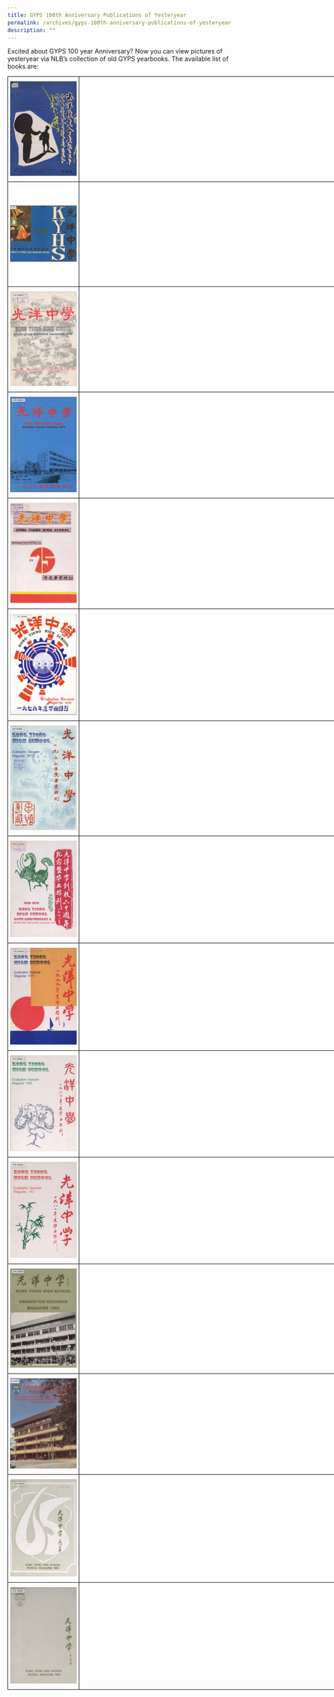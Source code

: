 ```yaml
---
title: GYPS 100th Anniversary Publications of Yesteryear
permalink: /archives/gyps-100th-anniversary-publications-of-yesteryear
description: ""
---
```

Excited about GYPS 100 year Anniversary? Now you can view pictures of yesteryear via NLB’s collection of old GYPS yearbooks. The available list of books are:

<style type="text/css">
.tg  {border-collapse:collapse;border-spacing:0;margin:0px auto;}
.tg td{border-color:black;border-style:solid;border-width:1px;font-family:Arial, sans-serif;font-size:14px;
  overflow:hidden;padding:10px 5px;word-break:normal;}
.tg th{border-color:black;border-style:solid;border-width:1px;font-family:Arial, sans-serif;font-size:14px;
  font-weight:normal;overflow:hidden;padding:10px 5px;word-break:normal;}
.tg .tg-cly1{text-align:left;vertical-align:middle}
</style>
<table class="tg" style="undefined;table-layout: fixed; width: 760px">
<colgroup>
<col style="width: 160px">
<col style="width: 600px">
</colgroup>
<tbody>
  <tr>
    <td class="tg-cly1"><img src="/images/bk1.jpeg"></td>
    <td class="tg-cly1"></td>
  </tr>
  <tr>
    <td class="tg-cly1"><img src="/images/bk2.jpeg"></td>
    <td class="tg-cly1"></td>
  </tr>
  <tr>
    <td class="tg-cly1"><img src="/images/bk3.jpeg"></td>
    <td class="tg-cly1"></td>
  </tr>
  <tr>
    <td class="tg-cly1"><img src="/images/bk4.jpeg"></td>
    <td class="tg-cly1"></td>
  </tr>
  <tr>
    <td class="tg-cly1"><img src="/images/bk5.jpeg"></td>
    <td class="tg-cly1"></td>
  </tr>
  <tr>
    <td class="tg-cly1"><img src="/images/bk6.jpeg"></td>
    <td class="tg-cly1"></td>
  </tr>
  <tr>
    <td class="tg-cly1"><img src="/images/bk7.jpeg"></td>
    <td class="tg-cly1"></td>
  </tr>
  <tr>
    <td class="tg-cly1"><img src="/images/bk8.jpeg"></td>
    <td class="tg-cly1"></td>
  </tr>
  <tr>
    <td class="tg-cly1"><img src="/images/bk9.jpeg"></td>
    <td class="tg-cly1"></td>
  </tr>
  <tr>
    <td class="tg-cly1"><img src="/images/bk10.jpeg"></td>
    <td class="tg-cly1"></td>
  </tr>
  <tr>
    <td class="tg-cly1"><img src="/images/bk11.jpeg"></td>
    <td class="tg-cly1"></td>
  </tr>
  <tr>
    <td class="tg-cly1"><img src="/images/bk12.jpeg"></td>
    <td class="tg-cly1"></td>
  </tr>
  <tr>
    <td class="tg-cly1"><img src="/images/bk13.jpeg"></td>
    <td class="tg-cly1"></td>
  </tr>
  <tr>
    <td class="tg-cly1"><img src="/images/bk14.jpeg"></td>
    <td class="tg-cly1"></td>
  </tr>
  <tr>
    <td class="tg-cly1"><img src="/images/bk15.jpeg"></td>
    <td class="tg-cly1"></td>
  </tr>
</tbody>
</table>